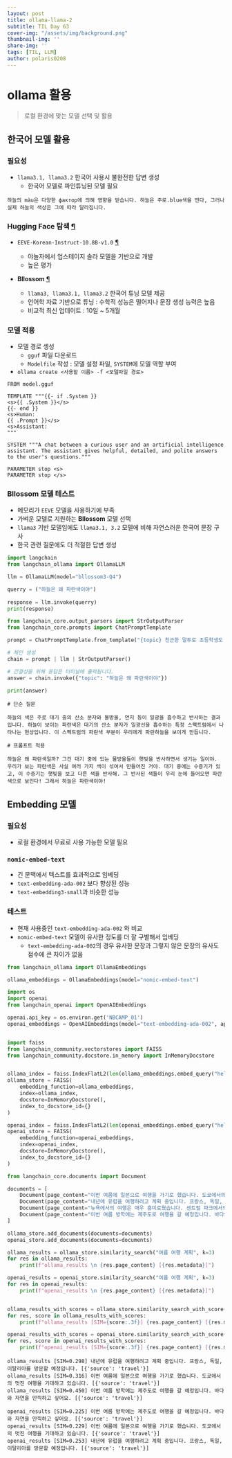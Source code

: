 ```yaml
---
layout: post
title: ollama-llama-2
subtitle: TIL Day 63
cover-img: "/assets/img/background.png"
thumbnail-img: ''
share-img: ''
tags: [TIL, LLM]
author: polaris0208
---
```

# ollama 활용
> 로컬 환경에 맞는 모델 선택 및 활용

## 한국어 모델 활용

### 필요성
- `llama3.1, llama3.2` 한국어 사용시 불완전한 답변 생성
  - 한국어 모델로 파인튜닝된 모델 필요

```
하늘의 màu은 다양한 фактор에 의해 영향을 받습니다. 하늘은 주로.blue색을 띤다, 그러나 실제 하늘의 색상은 그에 따라 달라집니다.
```

### Hugging Face 탐색 [¶](https://huggingface.co)
- `EEVE-Korean-Instruct-10.8B-v1.0` [¶](https://huggingface.co/yanolja/EEVE-Korean-Instruct-10.8B-v1.0)
  - 야놀자에서 업스테이지 솔라 모델을 기반으로 개발
  - 높은 평가

- **Bllossom** [¶](https://huggingface.co/Bllossom)
  - `llama3, llama3.1, llama3.2` 한국어 튜닝 모델 제공
  - 언어학 자료 기반으로 튜닝 : 수학적 성능은 떨어지나 문장 생성 능력은 높음
  - 비교적 최신 업데이트 : 10일 ~ 5개월

### 모델 적용
- 모델 경로 셍성
  - `gguf` 파일 다운로드
  - `Modelfile` 작성 : 모델 설정 파일, `SYSTEM`에 모델 역할 부여
- `ollama create <사용할 이름> -f <모덾파일 경로>`

```
FROM model.gguf

TEMPLATE """{{- if .System }}
<s>{{ .System }}</s>
{{- end }}
<s>Human:
{{ .Prompt }}</s>
<s>Assistant:
"""

SYSTEM """A chat between a curious user and an artificial intelligence assistant. The assistant gives helpful, detailed, and polite answers to the user's questions."""

PARAMETER stop <s>
PARAMETER stop </s>
```

### Bllossom 모델 테스트
- 메모리가 `EEVE` 모델을 사용하기에 부족
- 가벼운 모델로 지원하는 **Bllossom** 모델 선택
- `llama3` 기반 모델임에도 `llama3.1, 3.2` 모델에 비해 자연스러운 한국어 문장 구사
- 한국 관련 질문에도 더 적절한 답변 생성

```py
import langchain
from langchain_ollama import OllamaLLM

llm = OllamaLLM(model="bllossom3-Q4")

querry = ("하늘은 왜 파란색이야")
    
response = llm.invoke(querry)
print(response)

from langchain_core.output_parsers import StrOutputParser
from langchain_core.prompts import ChatPromptTemplate

prompt = ChatPromptTemplate.from_template("{topic} 친근한 말투로 초등학생도 이해할 수 있게 쉬운 말로 설명해줘.")

# 체인 생성
chain = prompt | llm | StrOutputParser()

# 간결성을 위해 응답은 터미널에 출력됩니다.
answer = chain.invoke({"topic": "하늘은 왜 파란색이야"})

print(answer)
```

```
# 단순 질문

하늘의 색은 주로 대기 중의 산소 분자와 물방울, 먼지 등이 일광을 흡수하고 반사하는 결과입니다. 하늘이 보이는 파란색은 대기의 산소 분자가 일광선을 흡수하는 특정 스펙트럼에서 나타나는 현상입니다. 이 스펙트럼의 파란색 부분이 우리에게 파란하늘을 보이게 만듭니다.

# 프롬프트 적용

하늘은 왜 파란색일까? 그건 대기 중에 있는 물방울들이 햇빛을 반사하면서 생기는 일이야. 우리가 보는 파란색은 사실 여러 가지 색이 섞여서 만들어진 거야. 대기 중에는 수증기가 있고, 이 수증기는 햇빛을 보고 다른 색을 반사해. 그 반사된 색들이 우리 눈에 들어오면 파란색으로 보인다! 그래서 하늘은 파란색이야!
```

## Embedding 모델

### 필요성
- 로컬 환경에서 무료로 사용 가능한 모델 필요

### `nomic-embed-text`
- 긴 문맥에서 텍스트를 효과적으로 임베딩
- `text-embedding-ada-002` 보다 향상된 성능
- `text-embedding3-small`과 비슷한 성능

### 테스트
- 현재 사용중인 `text-embedding-ada-002` 와 비교
- `nomic-embed-text` 모델이 유사한 정도를 더 잘 구별해서 임베딩
  - `text-embedding-ada-002`의 경우 유사한 문장과 그렇지 않은 문장의 유사도 점수에 큰 차이가 없음

```py
from langchain_ollama import OllamaEmbeddings

ollama_embeddings = OllamaEmbeddings(model="nomic-embed-text")

import os
import openai
from langchain_openai import OpenAIEmbeddings

openai.api_key = os.environ.get('NBCAMP_01')
openai_embeddings = OpenAIEmbeddings(model="text-embedding-ada-002", api_key=openai.api_key)


import faiss
from langchain_community.vectorstores import FAISS 
from langchain_community.docstore.in_memory import InMemoryDocstore 


ollama_index = faiss.IndexFlatL2(len(ollama_embeddings.embed_query("hello world")))  
ollama_store = FAISS(
    embedding_function=ollama_embeddings,
    index=ollama_index,
    docstore=InMemoryDocstore(),
    index_to_docstore_id={}
)

openai_index = faiss.IndexFlatL2(len(openai_embeddings.embed_query("hello world")))  
openai_store = FAISS(
    embedding_function=openai_embeddings,
    index=openai_index,
    docstore=InMemoryDocstore(),
    index_to_docstore_id={}
)

from langchain_core.documents import Document

documents = [
    Document(page_content="이번 여름에 일본으로 여행을 가기로 했습니다. 도쿄에서의 멋진 여행을 기대하고 있습니다.", metadata={"source": "travel"}),
    Document(page_content="내년에 유럽을 여행하려고 계획 중입니다. 프랑스, 독일, 이탈리아를 방문할 예정입니다.", metadata={"source": "travel"}),
    Document(page_content="뉴욕에서의 여행은 매우 흥미로웠습니다. 센트럴 파크에서의 산책이 기억에 남아요.", metadata={"source": "travel"}),
    Document(page_content="이번 여름 방학에는 제주도로 여행을 갈 예정입니다. 바다와 자연을 만끽하고 싶어요.", metadata={"source": "travel"})
]

ollama_store.add_documents(documents=documents)
openai_store.add_documents(documents=documents)

ollama_results = ollama_store.similarity_search("여름 여행 계획", k=3)
for res in ollama_results:
    print(f"ollama_results \n {res.page_content} [{res.metadata}]")

openai_results = openai_store.similarity_search("여름 여행 계획", k=3)
for res in openai_results:
    print(f"openai_results \n {res.page_content} [{res.metadata}]")


ollama_results_with_scores = ollama_store.similarity_search_with_score("여름 여행 계획", k=3)
for res, score in ollama_results_with_scores:
    print(f"ollama_results [SIM={score:.3f}] {res.page_content} [{res.metadata}]")

openai_results_with_scores = openai_store.similarity_search_with_score("여름 여행 계획", k=3)
for res, score in openai_results_with_scores:
    print(f"openai_results [SIM={score:.3f}] {res.page_content} [{res.metadata}]")
```

```
ollama_results [SIM=0.298] 내년에 유럽을 여행하려고 계획 중입니다. 프랑스, 독일, 이탈리아를 방문할 예정입니다. [{'source': 'travel'}]
ollama_results [SIM=0.316] 이번 여름에 일본으로 여행을 가기로 했습니다. 도쿄에서의 멋진 여행을 기대하고 있습니다. [{'source': 'travel'}]
ollama_results [SIM=0.450] 이번 여름 방학에는 제주도로 여행을 갈 예정입니다. 바다와 자연을 만끽하고 싶어요. [{'source': 'travel'}]

openai_results [SIM=0.225] 이번 여름 방학에는 제주도로 여행을 갈 예정입니다. 바다와 자연을 만끽하고 싶어요. [{'source': 'travel'}]
openai_results [SIM=0.229] 이번 여름에 일본으로 여행을 가기로 했습니다. 도쿄에서의 멋진 여행을 기대하고 있습니다. [{'source': 'travel'}]
openai_results [SIM=0.253] 내년에 유럽을 여행하려고 계획 중입니다. 프랑스, 독일, 이탈리아를 방문할 예정입니다. [{'source': 'travel'}]
```